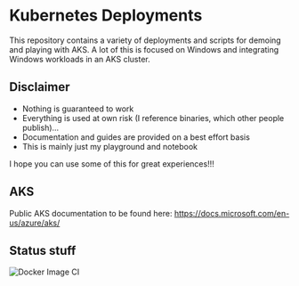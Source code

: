 # Kubernetes Deployments

This repository contains a variety of deployments and scripts for demoing and playing with AKS. A lot of this is focused on Windows and integrating Windows workloads in an AKS cluster.

## Disclaimer

- Nothing is guaranteed to work
- Everything is used at own risk (I reference binaries, which other people publish)...
- Documentation and guides are provided on a best effort basis
- This is mainly just my playground and notebook

I hope you can use some of this for great experiences!!!

## AKS

Public AKS documentation to be found here: https://docs.microsoft.com/en-us/azure/aks/

## Status stuff

![Docker Image CI](https://github.com/MikkelHegn/k8-deployments/workflows/Docker%20Image%20CI/badge.svg)
